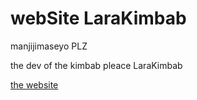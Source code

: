# webSite LaraKimbab

manjijimaseyo PLZ

the dev of the kimbab pleace LaraKimbab

<a href="https://larakimbab.com/" target="_blank">the website</a>
